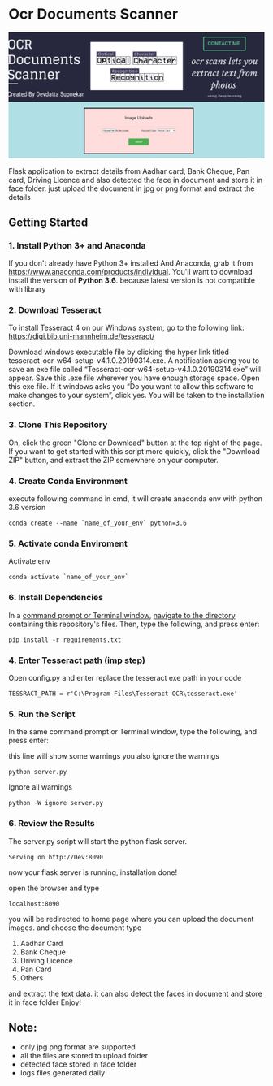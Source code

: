 # Ocr Documents Scanner
![webpage](/static/webpage.png?raw=True "Title") 

Flask application to extract details from Aadhar card, Bank Cheque, Pan card, Driving Licence and also detected the face in document and store it in face folder.
just upload the document in jpg or png format and extract the details 

## Getting Started

### 1. Install Python 3+ and Anaconda 

If you don't already have Python 3+ installed And Anaconda, grab it from <https://www.anaconda.com/products/individual>. You'll want to download install the version of **Python 3.6**. because latest version is not compatible with library

### 2. Download Tesseract

To install Tesseract 4 on our Windows system, go to the following link:
<https://digi.bib.uni-mannheim.de/tesseract/>

Download windows executable file by clicking the hyper link titled tesseract-ocr-w64-setup-v4.1.0.20190314.exe. A notification asking you to save an exe file called “Tesseract-ocr-w64-setup-v4.1.0.20190314.exe” will appear. Save this .exe file wherever you have enough storage space.
Open this exe file. If it windows asks you “Do you want to allow this software to make changes to your system”, click yes. You will be taken to the installation section.

### 3. Clone This Repository

On, click the green "Clone or Download" button at the top right of the page. If you want to get started with this script more quickly, click the "Download ZIP" button, and extract the ZIP somewhere on your computer.


### 4. Create Conda Environment

execute following command in cmd, it will create anaconda env with python 3.6 version 
```shell
conda create --name `name_of_your_env` python=3.6
```

### 5. Activate conda Enviroment
Activate env
```shell
conda activate `name_of_your_env`
```
### 6. Install Dependencies

In a [command prompt or Terminal window](https://tutorial.djangogirls.org/en/intro_to_command_line/#what-is-the-command-line), [navigate to the directory](https://tutorial.djangogirls.org/en/intro_to_command_line/#change-current-directory) containing this repository's files. Then, type the following, and press enter:

```shell
pip install -r requirements.txt
```
### 4. Enter Tesseract path  (imp step)

Open config.py and enter replace the tesseract exe path in your code 

```shell
TESSRACT_PATH = r'C:\Program Files\Tesseract-OCR\tesseract.exe'
```

### 5. Run the Script

In the same command prompt or Terminal window, type the following, and press enter:

this line will show some warnings you also ignore the warnings 
```shell
python server.py
```
Ignore all warnings 
```shell
python -W ignore server.py
```


### 6. Review the Results

The server.py script will start the python flask server.

```shell
Serving on http://Dev:8090
```
now your flask server is running, installation done!

open the browser and type
```shell
localhost:8090
```
you will be redirected to home page where you can upload the document images. and choose the document type
1. Aadhar Card 
2. Bank Cheque
3. Driving Licence  
4. Pan Card
5. Others

and extract the text data. it can also detect the faces in document and store it in face folder
Enjoy!

## Note:
- only jpg png format are supported 
- all the files are stored to upload folder 
- detected face stored in face folder 
- logs files generated daily 

